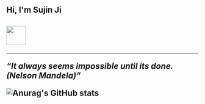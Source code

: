 

<h2>Hi, I'm Sujin Ji<h2>
<img src="https://jjalbang.today/files/jjalbox/2021/06/20210616_60c9b4e721eec.gif" width="50"/>

<hr>
<p><em>“It always seems impossible until its done. (Nelson Mandela)”</em></p>

![Anurag's GitHub stats](https://github-readme-stats.vercel.app/api?username=zisuzin&show_icons=true&theme=dark)
